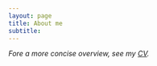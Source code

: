 ```yaml
---
layout: page
title: About me
subtitle: 
---
```

*Fore a more concise overview, see my [CV](/cv.html).*


